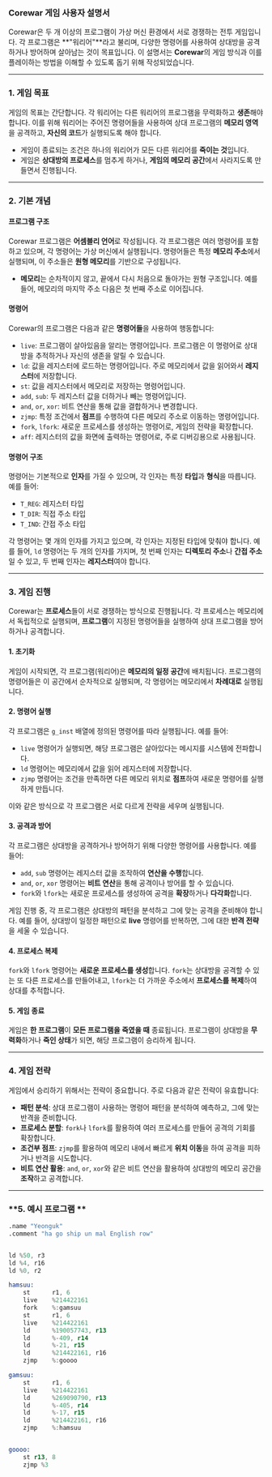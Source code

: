 ### **Corewar 게임 사용자 설명서**

Corewar은 두 개 이상의 프로그램이 가상 머신 환경에서 서로 경쟁하는 전투 게임입니다. 각 프로그램은 **"워리어"**라고 불리며, 다양한 명령어를 사용하여 상대방을 공격하거나 방어하며 살아남는 것이 목표입니다. 이 설명서는 **Corewar**의 게임 방식과 이를 플레이하는 방법을 이해할 수 있도록 돕기 위해 작성되었습니다.

---

### **1. 게임 목표**

게임의 목표는 간단합니다. 각 워리어는 다른 워리어의 프로그램을 무력화하고 **생존**해야 합니다. 이를 위해 워리어는 주어진 명령어들을 사용하여 상대 프로그램의 **메모리 영역**을 공격하고, **자신의 코드**가 실행되도록 해야 합니다.

- 게임이 종료되는 조건은 하나의 워리어가 모든 다른 워리어를 **죽이는 것**입니다.
- 게임은 **상대방의 프로세스**를 멈추게 하거나, **게임의 메모리 공간**에서 사라지도록 만들면서 진행됩니다.

---

### **2. 기본 개념**

#### **프로그램 구조**
Corewar 프로그램은 **어셈블리 언어**로 작성됩니다. 각 프로그램은 여러 명령어를 포함하고 있으며, 각 명령어는 가상 머신에서 실행됩니다. 명령어들은 특정 **메모리 주소**에서 실행되며, 이 주소들은 **원형 메모리**를 기반으로 구성됩니다. 

- **메모리**는 순차적이지 않고, 끝에서 다시 처음으로 돌아가는 원형 구조입니다. 예를 들어, 메모리의 마지막 주소 다음은 첫 번째 주소로 이어집니다.

#### **명령어**
Corewar의 프로그램은 다음과 같은 **명령어들**을 사용하여 행동합니다:

- `live`: 프로그램이 살아있음을 알리는 명령어입니다. 프로그램은 이 명령어로 상대방을 추적하거나 자신의 생존을 알릴 수 있습니다.
- `ld`: 값을 레지스터에 로드하는 명령어입니다. 주로 메모리에서 값을 읽어와서 **레지스터**에 저장합니다.
- `st`: 값을 레지스터에서 메모리로 저장하는 명령어입니다.
- `add`, `sub`: 두 레지스터 값을 더하거나 빼는 명령어입니다.
- `and`, `or`, `xor`: 비트 연산을 통해 값을 결합하거나 변경합니다.
- `zjmp`: 특정 조건에서 **점프**를 수행하여 다른 메모리 주소로 이동하는 명령어입니다.
- `fork`, `lfork`: 새로운 프로세스를 생성하는 명령어로, 게임의 전략을 확장합니다.
- `aff`: 레지스터의 값을 화면에 출력하는 명령어로, 주로 디버깅용으로 사용됩니다.

#### **명령어 구조**
명령어는 기본적으로 **인자**를 가질 수 있으며, 각 인자는 특정 **타입**과 **형식**을 따릅니다. 예를 들어:

- `T_REG`: 레지스터 타입
- `T_DIR`: 직접 주소 타입
- `T_IND`: 간접 주소 타입

각 명령어는 몇 개의 인자를 가지고 있으며, 각 인자는 지정된 타입에 맞춰야 합니다. 예를 들어, `ld` 명령어는 두 개의 인자를 가지며, 첫 번째 인자는 **디렉토리 주소**나 **간접 주소**일 수 있고, 두 번째 인자는 **레지스터**여야 합니다.

---

### **3. 게임 진행**

Corewar는 **프로세스**들이 서로 경쟁하는 방식으로 진행됩니다. 각 프로세스는 메모리에서 독립적으로 실행되며, **프로그램**이 지정된 명령어들을 실행하여 상대 프로그램을 방어하거나 공격합니다.

#### **1. 초기화**
게임이 시작되면, 각 프로그램(워리어)은 **메모리의 일정 공간**에 배치됩니다. 프로그램의 명령어들은 이 공간에서 순차적으로 실행되며, 각 명령어는 메모리에서 **차례대로** 실행됩니다.

#### **2. 명령어 실행**
각 프로그램은 `g_inst` 배열에 정의된 명령어를 따라 실행됩니다. 예를 들어:

- `live` 명령어가 실행되면, 해당 프로그램은 살아있다는 메시지를 시스템에 전파합니다.
- `ld` 명령어는 메모리에서 값을 읽어 레지스터에 저장합니다.
- `zjmp` 명령어는 조건을 만족하면 다른 메모리 위치로 **점프**하여 새로운 명령어를 실행하게 만듭니다.

이와 같은 방식으로 각 프로그램은 서로 다르게 전략을 세우며 실행됩니다.

#### **3. 공격과 방어**
각 프로그램은 상대방을 공격하거나 방어하기 위해 다양한 명령어를 사용합니다. 예를 들어:

- `add`, `sub` 명령어는 레지스터 값을 조작하여 **연산을 수행**합니다.
- `and`, `or`, `xor` 명령어는 **비트 연산**을 통해 공격이나 방어를 할 수 있습니다.
- `fork`와 `lfork`는 새로운 프로세스를 생성하여 공격을 **확장**하거나 **다각화**합니다.

게임 진행 중, 각 프로그램은 상대방의 패턴을 분석하고 그에 맞는 공격을 준비해야 합니다. 예를 들어, 상대방이 일정한 패턴으로 **live** 명령어를 반복하면, 그에 대한 **반격 전략**을 세울 수 있습니다.

#### **4. 프로세스 복제**
`fork`와 `lfork` 명령어는 **새로운 프로세스를 생성**합니다. `fork`는 상대방을 공격할 수 있는 또 다른 프로세스를 만들어내고, `lfork`는 더 가까운 주소에서 **프로세스를 복제**하여 상대를 추적합니다.

#### **5. 게임 종료**
게임은 **한 프로그램**이 **모든 프로그램을 죽였을 때** 종료됩니다. 프로그램이 상대방을 **무력화**하거나 **죽인 상태**가 되면, 해당 프로그램이 승리하게 됩니다.

---

### **4. 게임 전략**

게임에서 승리하기 위해서는 전략이 중요합니다. 주로 다음과 같은 전략이 유효합니다:

- **패턴 분석**: 상대 프로그램이 사용하는 명령어 패턴을 분석하여 예측하고, 그에 맞는 반격을 준비합니다.
- **프로세스 분할**: `fork`나 `lfork`를 활용하여 여러 프로세스를 만들어 공격의 기회를 확장합니다.
- **조건부 점프**: `zjmp`를 활용하여 메모리 내에서 빠르게 **위치 이동**을 하여 공격을 피하거나 반격을 시도합니다.
- **비트 연산 활용**: `and`, `or`, `xor`와 같은 비트 연산을 활용하여 상대방의 메모리 공간을 **조작**하고 공격합니다.

---

### **5. 예시 프로그램 **

``` asm
.name "Yeonguk"
.comment "ha go ship un mal English row"


ld %50, r3
ld %4, r16
ld %0, r2

hamsuu:
	st		r1, 6
	live	%214422161
	fork	%:gamsuu
	st		r1, 6
	live	%214422161
	ld		%190057743, r13
	ld		%-409, r14
	ld		%-21, r15
	ld		%214422161, r16
	zjmp	%:goooo

gamsuu:
	st		r1, 6
	live	%214422161
	ld		%269090790, r13
	ld		%-405, r14
	ld		%-17, r15
	ld		%214422161, r16
	zjmp	%:hamsuu


goooo:
	st r13, 8
	zjmp %3
```